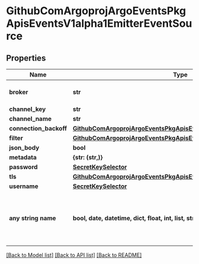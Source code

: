 # GithubComArgoprojArgoEventsPkgApisEventsV1alpha1EmitterEventSource


## Properties
Name | Type | Description | Notes
------------ | ------------- | ------------- | -------------
**broker** | **str** | Broker URI to connect to. | [optional] 
**channel_key** | **str** |  | [optional] 
**channel_name** | **str** |  | [optional] 
**connection_backoff** | [**GithubComArgoprojArgoEventsPkgApisEventsV1alpha1Backoff**](GithubComArgoprojArgoEventsPkgApisEventsV1alpha1Backoff.md) |  | [optional] 
**filter** | [**GithubComArgoprojArgoEventsPkgApisEventsV1alpha1EventSourceFilter**](GithubComArgoprojArgoEventsPkgApisEventsV1alpha1EventSourceFilter.md) |  | [optional] 
**json_body** | **bool** |  | [optional] 
**metadata** | **{str: (str,)}** |  | [optional] 
**password** | [**SecretKeySelector**](SecretKeySelector.md) |  | [optional] 
**tls** | [**GithubComArgoprojArgoEventsPkgApisEventsV1alpha1TLSConfig**](GithubComArgoprojArgoEventsPkgApisEventsV1alpha1TLSConfig.md) |  | [optional] 
**username** | [**SecretKeySelector**](SecretKeySelector.md) |  | [optional] 
**any string name** | **bool, date, datetime, dict, float, int, list, str, none_type** | any string name can be used but the value must be the correct type | [optional]

[[Back to Model list]](../README.md#documentation-for-models) [[Back to API list]](../README.md#documentation-for-api-endpoints) [[Back to README]](../README.md)


